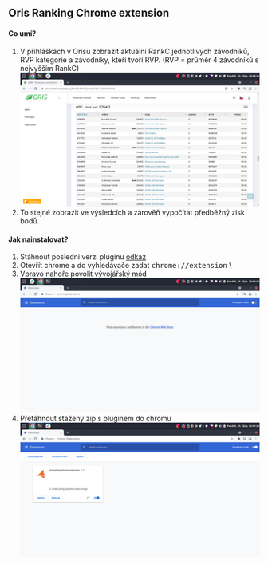 ## Oris Ranking Chrome extension

#### Co umí?
1) V přihláškách v Orisu zobrazit aktuální RankC jednotlivých závodníků, RVP kategorie a závodníky, kteří tvoří RVP. (RVP = průměr 4 závodníků s nejvyšším RankC)
![myImage](https://github.com/jrydel/oris-ranking-chrome-extension/blob/master/images/Screenshot%20from%202021-10-25%2020-08-14.png?raw=true)
2) To stejné zobrazit ve výsledcích a zárověň vypočítat předběžný zisk bodů.

#### Jak nainstalovat?
1) Stáhnout poslední verzi pluginu [odkaz](https://github.com/jrydel/oris-ranking-chrome-extension/releases/download/1.2.0/chrome-ranking-extension-chrome.zip)
2) Otevřít chrome a do vyhledávače zadat <kbd>chrome://extension</kbd> \
3) Vpravo nahoře povolit vývojářský mód
![myImage](https://github.com/jrydel/oris-ranking-chrome-extension/blob/master/images/Screenshot%20from%202021-10-25%2020-06-29.png?raw=true)
4) Přetáhnout stažený zip s pluginem do chromu  
![myImage](https://github.com/jrydel/oris-ranking-chrome-extension/blob/master/images/Screenshot%20from%202021-10-25%2020-07-28.png?raw=true)

